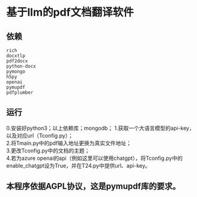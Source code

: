 # 基于llm的pdf文档翻译软件
## 依赖
```
rich
docxtlp
pdf2docx
python-docx
pymongo
h5py
openai
pymupdf
pdfplumber
```

## 运行
0.安装好python3；以上依赖库；mongodb；
1.获取一个大语言模型的api-key，以及对应url（Tconfig.py）；  
2.将Tmain.py中的pdf输入地址更换为真实文件地址；  
3.更改Tconfig.py中的文档的主题；  
4.若为azure openai的api（例如这里可以使用chatgpt），将Tconfig.py中的enable_chatgpt设为True，并在T24.py中提供url、api-key。  
## 本程序依据AGPL协议，这是pymupdf库的要求。
